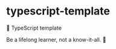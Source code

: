 # typescript-template

🐢 TypeScript template

<!-- INSPIRATIONAL_QUOTE_START -->
Be a lifelong learner, not a know-it-all.
🦄
<!-- INSPIRATIONAL_QUOTE_END -->
